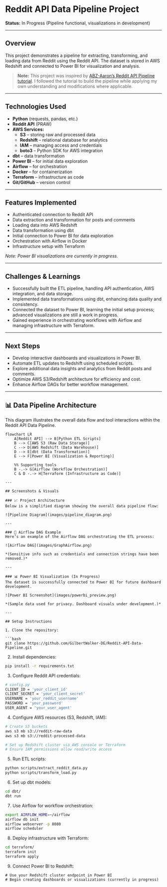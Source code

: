 # Reddit API Data Pipeline Project

**Status:** In Progress (Pipeline functional, visualizations in development)

---

## Overview

This project demonstrates a pipeline for extracting, transforming, and loading data from Reddit using the Reddit API. The dataset is stored in AWS Redshift and connected to Power BI for visualization and analysis.

> **Note:** This project was inspired by [ABZ-Aaron’s Reddit API Pipeline tutorial](https://github.com/ABZ-Aaron/reddit-api-pipeline/tree/master/instructions). I followed the tutorial to build the pipeline while applying my own understanding and modifications where applicable.

---

## Technologies Used

- **Python** (requests, pandas, etc.)
- **Reddit API** (PRAW)
- **AWS Services:**
  - **S3** – storing raw and processed data
  - **Redshift** – relational database for analytics
  - **IAM** – managing access and credentials
  - **boto3** – Python SDK for AWS integration
- **dbt** – data transformation
- **Power BI** – for initial data exploration
- **Airflow** – for orchestration
- **Docker** – for containerization
- **Terraform** – infrastructure as code
- **Git/GitHub** – version control

---

## Features Implemented

- Authenticated connection to Reddit API
- Data extraction and transformation for posts and comments
- Loading data into AWS Redshift
- Data transformation using dbt
- Initial connection to Power BI for data exploration
- Orchestration with Airflow in Docker
- Infrastructure setup with Terraform

*Note: Power BI visualizations are currently in progress.*

---

## Challenges & Learnings

- Successfully built the ETL pipeline, handling API authentication, AWS integration, and data storage.
- Implemented data transformations using dbt, enhancing data quality and consistency.
- Connected the dataset to Power BI, learning the initial setup process; advanced visualizations are still a work in progress.
- Gained experience in orchestrating workflows with Airflow and managing infrastructure with Terraform.

---

## Next Steps

- Develop interactive dashboards and visualizations in Power BI.
- Automate ETL updates to Redshift using scheduled scripts.
- Explore additional data insights and analytics from Reddit posts and comments.
- Optimize AWS S3/Redshift architecture for efficiency and cost.
- Enhance Airflow DAGs for better workflow management.

---

## 📊 Data Pipeline Architecture

This diagram illustrates the overall data flow and tool interactions within the Reddit API Data Pipeline.

```mermaid
flowchart LR
    A[Reddit API] --> B[Python ETL Scripts]
    B --> C[AWS S3 (Raw Data Storage)]
    C --> D[AWS Redshift (Data Warehouse)]
    D --> E[dbt (Data Transformation)]
    E --> F[Power BI (Visualization & Reporting)]

    %% Supporting tools
    B -.-> G[Airflow (Workflow Orchestration)]
    C & D -.-> H[Terraform (Infrastructure as Code)]

---

## Screenshots & Visuals

### 📈 Project Architecture
Below is a simplified diagram showing the overall data pipeline flow:

![Pipeline Diagram](images/pipeline_diagram.png)

---

### 🧩 Airflow DAG Example
Here’s an example of the Airflow DAG orchestrating the ETL process:

![Airflow DAG](images/GraphAirflow.png)

*(Sensitive info such as credentials and connection strings have been removed.)*

---

### 📊 Power BI Visualization (In Progress)
The dataset is successfully connected to Power BI for future dashboard development.

![Power BI Screenshot](images/powerbi_preview.png)

*(Sample data used for privacy. Dashboard visuals under development.)*

---

## Setup Instructions

1. Clone the repository:

```bash
git clone https://github.com/GilbertWalker-DE/Reddit-API-Data-Pipeline.git
```
2.  Install dependencies:

```bash
pip install -r requirements.txt
```

3.  Configure Reddit API credentials:

```bash
# config.py
CLIENT_ID = 'your_client_id'
CLIENT_SECRET = 'your_client_secret'
USERNAME = 'your_reddit_username'
PASSWORD = 'your_password'
USER_AGENT = 'your_user_agent'
```

4.  Configure AWS resources (S3, Redshift, IAM):

```bash
# Create S3 buckets
aws s3 mb s3://reddit-raw-data
aws s3 mb s3://reddit-processed-data

# Set up Redshift cluster via AWS console or Terraform
# Ensure IAM permissions allow read/write access
```

5.  Run ETL scripts:

```bash
python scripts/extract_reddit_data.py
python scripts/transform_load.py
```

6.  Set up dbt models:

```bash
cd dbt/
dbt run
```

7.  Use Airflow for workflow orchestration:

```bash
export AIRFLOW_HOME=~/airflow
airflow db init
airflow webserver -p 8080
airflow scheduler
```

8.  Deploy infrastructure with Terraform:

```bash
cd terraform/
terraform init
terraform apply
```

9.  Connect Power BI to Redshift:

```text
# Use your Redshift cluster endpoint in Power BI
# Begin creating dashboards or visualizations (currently in progress)
```

